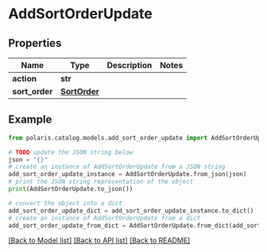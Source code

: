 <!--

 Copyright (c) 2024 Snowflake Computing Inc.
 
 Licensed under the Apache License, Version 2.0 (the "License");
 you may not use this file except in compliance with the License.
 You may obtain a copy of the License at
 
      http://www.apache.org/licenses/LICENSE-2.0
 
 Unless required by applicable law or agreed to in writing, software
 distributed under the License is distributed on an "AS IS" BASIS,
 WITHOUT WARRANTIES OR CONDITIONS OF ANY KIND, either express or implied.
 See the License for the specific language governing permissions and
 limitations under the License.

-->
# AddSortOrderUpdate

## Properties

Name | Type | Description | Notes
------------ | ------------- | ------------- | -------------
**action** | **str** |  | 
**sort_order** | [**SortOrder**](SortOrder.md) |  | 

## Example

```python
from polaris.catalog.models.add_sort_order_update import AddSortOrderUpdate

# TODO update the JSON string below
json = "{}"
# create an instance of AddSortOrderUpdate from a JSON string
add_sort_order_update_instance = AddSortOrderUpdate.from_json(json)
# print the JSON string representation of the object
print(AddSortOrderUpdate.to_json())

# convert the object into a dict
add_sort_order_update_dict = add_sort_order_update_instance.to_dict()
# create an instance of AddSortOrderUpdate from a dict
add_sort_order_update_from_dict = AddSortOrderUpdate.from_dict(add_sort_order_update_dict)
```
[[Back to Model list]](../README.md#documentation-for-models) [[Back to API list]](../README.md#documentation-for-api-endpoints) [[Back to README]](../README.md)


